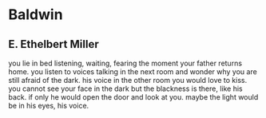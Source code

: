 # Baldwin
## E. Ethelbert Miller
you lie in bed listening,
waiting, fearing the moment
your father returns home. you
listen to voices talking in the
next room and wonder why you are
still afraid of the dark. his voice
in the other room you would love to
kiss. you cannot see your face in the
dark but the blackness is there, like
his back. if only he would
open the door and look at you. maybe
the light would be in his eyes,
his voice.